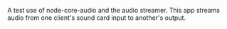 A test use of node-core-audio and the audio streamer. This app streams audio from one client's sound card input to another's output.
